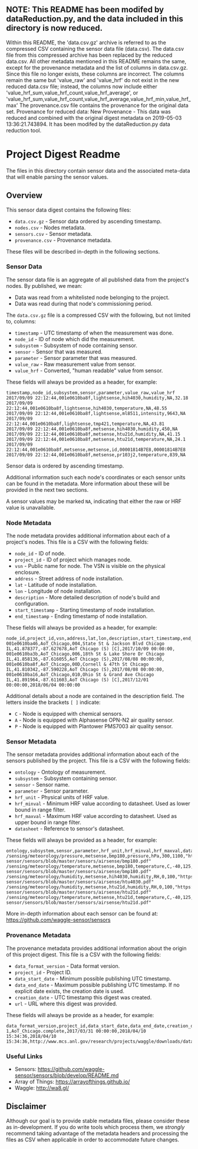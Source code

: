 ## NOTE: This README has been modifed by dataReduction.py, and the data included in this directory is now reduced.

Within this README, the 'data.csv.gz' archive is referred to as the compressed CSV containing the sensor data file (data.csv). The data.csv file from this compressed archive has been replaced by the reduced data.csv.
All other metadata mentioned in this README remains the same, except for the provenance metadata and the list of columns in data.csv.gz. Since this file no longer exists, these columns are incorrect.
The columns remain the same but 'value_raw' and 'value_hrf' do not exist in the new reduced data.csv file; instead, the columns now include either 'value_hrf_sum,value_hrf_count,value_hrf_average', or 'value_hrf_sum,value_hrf_count,value_hrf_average,value_hrf_min,value_hrf_max'
The provenance.csv file contains the provenance for the original data set. Provenance for reduced data:
New Provenance - This data was reduced and combined with the original digest metadata on 2019-05-03 13:36:21.743894. It has been modifed by the dataReduction.py data reduction tool.

# Project Digest Readme

The files in this directory contain sensor data and the associated meta-data that
will enable parsing the sensor values.

## Overview

This sensor data digest contains the following files:

* `data.csv.gz` - Sensor data ordered by ascending timestamp.
* `nodes.csv` - Nodes metadata.
* `sensors.csv` - Sensor metadata.
* `provenance.csv` - Provenance metadata.

These files will be described in-depth in the following sections.

### Sensor Data

The sensor data file is an aggregate of all published data from the project's
nodes. By published, we mean:

* Data was read from a whitelisted node belonging to the project.
* Data was read during that node's commissioning period.



The `data.csv.gz` file is a compressed CSV with the following, but not limited to, columns:

* `timestamp` - UTC timestamp of when the measurement was done.
* `node_id` - ID of node which did the measurement.
* `subsystem` - Subsystem of node containing sensor.
* `sensor` - Sensor that was measured.
* `parameter` - Sensor parameter that was measured.
* `value_raw` - Raw measurement value from sensor.
* `value_hrf` - Converted, "human readable" value from sensor.

These fields will always be provided as a header, for example:
```
timestamp,node_id,subsystem,sensor,parameter,value_raw,value_hrf
2017/09/09 22:12:44,001e0610ba8f,lightsense,hih4030,humidity,NA,32.18
2017/09/09 22:12:44,001e0610ba8f,lightsense,hih4030,temperature,NA,48.55
2017/09/09 22:12:44,001e0610ba8f,lightsense,ml8511,intensity,9643,NA
2017/09/09 22:12:44,001e0610ba8f,lightsense,tmp421,temperature,NA,43.81
2017/09/09 22:12:44,001e0610ba8f,metsense,hih4030,humidity,450,NA
2017/09/09 22:12:44,001e0610ba8f,metsense,htu21d,humidity,NA,41.15
2017/09/09 22:12:44,001e0610ba8f,metsense,htu21d,temperature,NA,24.1
2017/09/09 22:12:44,001e0610ba8f,metsense,metsense,id,00001814B7E8,00001814B7E8
2017/09/09 22:12:44,001e0610ba8f,metsense,pr103j2,temperature,839,NA
```

Sensor data is ordered by ascending timestamp.

Additional information such each node's coordinates or each sensor units can be found
in the metadata. More information about these will be provided in the next two sections.

A sensor values may be marked `NA`, indicating that either the raw or HRF value is
unavailable.

### Node Metadata

The node metadata provides additional information about each of a project's nodes. This
file is a CSV with the following fields:

* `node_id` - ID of node.
* `project_id` - ID of project which manages node.
* `vsn` - Public name for node. The VSN is visible on the physical enclosure.
* `address` - Street address of node installation.
* `lat` - Latitude of node installation.
* `lon` - Longitude of node installation.
* `description` - More detailed description of node's build and configuration.
* `start_timestamp` - Starting timestamp of node installation.
* `end_timestamp` - Ending timestamp of node installation.

These fields will always be provided as a header, for example:
```
node_id,project_id,vsn,address,lat,lon,description,start_timestamp,end_timestamp
001e0610ba46,AoT_Chicago,004,State St & Jackson Blvd Chicago IL,41.878377,-87.627678,AoT Chicago (S) [C],2017/10/09 00:00:00,
001e0610ba3b,AoT_Chicago,006,18th St & Lake Shore Dr Chicago IL,41.858136,-87.616055,AoT Chicago (S),2017/08/08 00:00:00,
001e0610ba8f,AoT_Chicago,00D,Cornell & 47th St Chicago IL,41.810342,-87.590228,AoT Chicago (S),2017/08/08 00:00:00,
001e0610ba16,AoT_Chicago,010,Ohio St & Grand Ave Chicago IL,41.891964,-87.611603,AoT Chicago (S) [C],2017/12/01 00:00:00,2018/06/04 00:00:00
```

Additional details about a node are contained in the description field. The letters
inside the brackets `[ ]` indicate:

* `C` - Node is equipped with chemical sensors.
* `A` - Node is equipped with Alphasense OPN-N2 air quality sensor.
* `P` - Node is equipped with Plantower PMS7003 air quality sensor.

### Sensor Metadata

The sensor metadata provides additional information about each of the sensors published
by the project. This file is a CSV with the following fields:

* `ontology` - Ontology of measurement.
* `subsystem` - Subsystem containing sensor.
* `sensor` - Sensor name.
* `parameter` - Sensor parameter.
* `hrf_unit` - Physical units of HRF value.
* `hrf_minval` - Minimum HRF value according to datasheet. Used as lower bound in range filter.
* `hrf_maxval` - Maximum HRF value according to datasheet. Used as upper bound in range filter.
* `datasheet` - Reference to sensor's datasheet.

These fields will always be provided as a header, for example:
```
ontology,subsystem,sensor,parameter,hrf_unit,hrf_minval,hrf_maxval,datasheet
/sensing/meteorology/pressure,metsense,bmp180,pressure,hPa,300,1100,"https://github.com/waggle-sensor/sensors/blob/master/sensors/airsense/bmp180.pdf"
/sensing/meteorology/temperature,metsense,bmp180,temperature,C,-40,125,"https://github.com/waggle-sensor/sensors/blob/master/sensors/airsense/bmp180.pdf"
/sensing/meteorology/humidity,metsense,hih4030,humidity,RH,0,100,"https://github.com/waggle-sensor/sensors/blob/master/sensors/airsense/htu4030.pdf"
/sensing/meteorology/humidity,metsense,htu21d,humidity,RH,0,100,"https://github.com/waggle-sensor/sensors/blob/master/sensors/airsense/htu21d.pdf"
/sensing/meteorology/temperature,metsense,htu21d,temperature,C,-40,125,"https://github.com/waggle-sensor/sensors/blob/master/sensors/airsense/htu21d.pdf"
```

More in-depth information about each sensor can be found at: https://github.com/waggle-sensor/sensors

### Provenance Metadata

The provenance metadata provides additional information about the origin of this
project digest. This file is a CSV with the following fields:

* `data_format_version` - Data format version.
* `project_id` - Project ID.
* `data_start_date` - Minimum possible publishing UTC timestamp.
* `data_end_date` - Maximum possible publishing UTC timestamp. If no explicit date exists, the creation date is used.
* `creation_date` - UTC timestamp this digest was created.
* `url` - URL where this digest was provided.

These fields will always be provide as a header, for example:
```
data_format_version,project_id,data_start_date,data_end_date,creation_date,url
1,AoT_Chicago.complete,2017/03/31 00:00:00,2018/04/10 15:34:36,2018/04/10 15:34:36,http://www.mcs.anl.gov/research/projects/waggle/downloads/datasets/AoT_Chicago.complete.latest.tar.gz
```

### Useful Links

* Sensors: https://github.com/waggle-sensor/sensors/blob/develop/README.md
* Array of Things: https://arrayofthings.github.io/
* Waggle: http://wa8.gl/

## Disclaimer

Although our goal is to provide stable metadata files, please consider these as
in-development. If you do write tools which process them, we *strongly* recommend
taking advantage of the metadata headers and processing the files as CSV when applicable in
order to accommodate future changes.